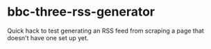 # bbc-three-rss-generator
Quick hack to test generating an RSS feed from scraping a page that doesn't have one set up yet.

